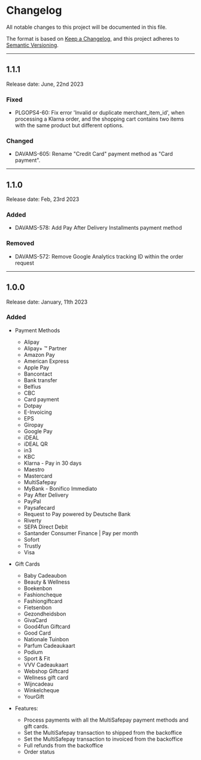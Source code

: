 # Changelog
All notable changes to this project will be documented in this file.

The format is based on [Keep a Changelog](https://keepachangelog.com/en/1.0.0/),
and this project adheres to [Semantic Versioning](https://semver.org/spec/v2.0.0.html).

***

## 1.1.1
Release date: June, 22nd 2023

### Fixed
+ PLGOPS4-60: Fix error 'Invalid or duplicate merchant_item_id', when processing a Klarna order, and the shopping cart contains two items with the same product but different options.

### Changed
+ DAVAMS-605: Rename "Credit Card" payment method as "Card payment".

***

## 1.1.0
Release date: Feb, 23rd 2023

### Added
+ DAVAMS-578: Add Pay After Delivery Installments payment method

### Removed
+ DAVAMS-572: Remove Google Analytics tracking ID within the order request

***

## 1.0.0
Release date: January, 11th 2023

### Added
+ Payment Methods
  - Alipay
  - Alipay+ ™ Partner
  - Amazon Pay
  - American Express
  - Apple Pay
  - Bancontact
  - Bank transfer
  - Belfius
  - CBC
  - Card payment
  - Dotpay
  - E-Invoicing
  - EPS
  - Giropay
  - Google Pay
  - iDEAL
  - iDEAL QR
  - in3
  - KBC
  - Klarna - Pay in 30 days
  - Maestro
  - Mastercard
  - MultiSafepay
  - MyBank - Bonifico Immediato
  - Pay After Delivery
  - PayPal
  - Paysafecard
  - Request to Pay powered by Deutsche Bank
  - Riverty 
  - SEPA Direct Debit
  - Santander Consumer Finance | Pay per month
  - Sofort
  - Trustly
  - Visa

+ Gift Cards
  - Baby Cadeaubon
  - Beauty & Wellness
  - Boekenbon
  - Fashioncheque
  - Fashiongiftcard
  - Fietsenbon
  - Gezondheidsbon
  - GivaCard
  - Good4fun Giftcard
  - Good Card
  - Nationale Tuinbon
  - Parfum Cadeaukaart
  - Podium
  - Sport & Fit
  - VVV Cadeaukaart
  - Webshop Giftcard
  - Wellness gift card
  - Wijncadeau
  - Winkelcheque
  - YourGift

+ Features:
  - Process payments with all the MultiSafepay payment methods and gift cards. 
  - Set the MultiSafepay transaction to shipped from the backoffice
  - Set the MultiSafepay transaction to invoiced from the backoffice
  - Full refunds from the backoffice
  - Order status 
